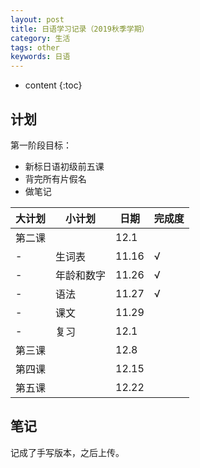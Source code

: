 ```yaml
---
layout: post
title: 日语学习记录（2019秋季学期）
category: 生活
tags: other
keywords: 日语
---
```


* content
{:toc}


## 计划
第一阶段目标：
- 新标日语初级前五课
- 背完所有片假名
- 做笔记

大计划|小计划|日期|完成度
--|--|--|--
第二课||12.1|
-|生词表|11.16|√
-|年龄和数字|11.26|√
-|语法|11.27|√
-|课文|11.29|
-|复习|12.1|
第三课||12.8|
第四课||12.15|
第五课||12.22|


## 笔记
记成了手写版本，之后上传。